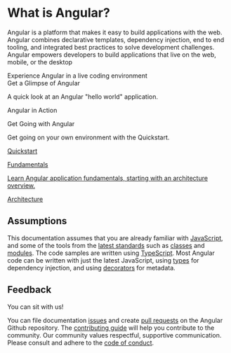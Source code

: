 <h1 class="no-toc">What is Angular?</h1>

Angular is a platform that makes it easy to build applications with the web. Angular combines declarative templates, dependency injection, end to end tooling, and integrated best practices to solve development challenges. Angular empowers developers to build applications that live on the web, mobile, or the desktop

<div class="card-container">
  Experience Angular in a live coding environment
      <section>Get a Glimpse of Angular</section>
      <p>A quick look at an Angular "hello world" application.</p>
      <p class="card-footer">Angular in Action</p>
  

  <div class="docs-card">
      <section>Get Going with Angular</section>
      <p>Get going on your own environment with the Quickstart.</p>
      <p class="card-footer" >
        <a href="guide/quickstart" title="Angular Quickstart">Quickstart</a>
      </p>
  </div>
  <a href="guide/architecture" class="docs-card" title="Angular Architecture">
      <section>Fundamentals</section>
      <p>Learn Angular application fundamentals, starting with an architecture overview.</p>
      <p class="card-footer">Architecture</p>
  </a>
</div>

## Assumptions
This documentation assumes that you are already familiar with
[JavaScript](https://developer.mozilla.org/en-US/docs/Web/JavaScript/A_re-introduction_to_JavaScript "Learn JavaScript"),
and some of the tools from the
[latest standards](https://babeljs.io/learn-es2015/ "Latest JavaScript standards") such as
[classes](https://developer.mozilla.org/en-US/docs/Web/JavaScript/Reference/Classes "ES2015 Classes")
and [modules](https://developer.mozilla.org/en-US/docs/Web/JavaScript/Reference/Statements/import "ES2015 Modules").
The code samples are written using [TypeScript](https://www.typescriptlang.org/ "TypeScript").
Most Angular code can be written with just the latest JavaScript,
using [types](https://www.typescriptlang.org/docs/handbook/classes.html "TypeScript Types") for dependency injection,
and using [decorators](https://www.typescriptlang.org/docs/handbook/decorators.html "Decorators") for metadata.

## Feedback

You can sit with us!

You can file documentation
[issues](https://github.com/angular/angular/issues "Angular Github issues") and create
[pull requests](https://github.com/angular/angular/pulls "Angular Github pull requests")
on the Angular Github repository.
The [contributing guide](https://github.com/angular/angular/blob/master/CONTRIBUTING.md "Contributing guide")
will help you contribute to the community.
Our community values  respectful, supportive communication.
Please consult and adhere to the
[code of conduct](https://github.com/angular/code-of-conduct/blob/master/CODE_OF_CONDUCT.md "contributor code of conduct").
